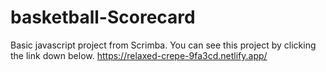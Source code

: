 # basketball-Scorecard
Basic javascript project from Scrimba.
You can see this project by clicking the link down below.
https://relaxed-crepe-9fa3cd.netlify.app/
